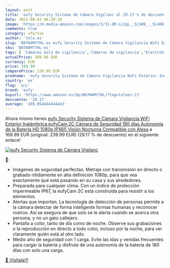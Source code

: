 ```yaml
---
layout: post
title: 'eufy Security Sistema de Cámara Vigilanc al 29.17 % de descuento'
date: 2021-08-03 06:29:10
image: 'https://m.media-amazon.com/images/I/31-QR-LL3gL._SL500_._SL400_.jpg'
comments: true
category: ofertas
author: 'tole.es'
slug: 'B07W4MY7HL-es eufy Security Sistema de Cámara Vigilancia WiFi Exterior...'
sku: 'B07W4MY7HL-es'
tags: [ 'Cámaras bala de vigilancia','Cámaras de vigilancia','Electrónica','Fotografía y videocámaras','alexa','eufy', ]
actualPrice: 169.99 EUR
currency: EUR
price: 169.99
comparePrice: 239.99 EUR
prodname: 'eufy Security Sistema de Cámara Vigilancia WiFi Exterior Inalámbrica eufyCam 2C  Cámara de Seguridad  180 días Autonomía de la Batería  HD 1080p  IPX65  Visión Nocturna  Compatible con Alexa'
country: 'es'
flag: '🇪🇸'
brand: 'eufy'
buyurl: 'https://www.amazon.es/dp/B07W4MY7HL/?tag=tolees-21'
descuento: '29.17'
average: '206.054444444443'
---
```


Ahora mismo tienes [eufy Security Sistema de Cámara Vigilancia WiFi Exterior Inalámbrica eufyCam 2C  Cámara de Seguridad  180 días Autonomía de la Batería  HD 1080p  IPX65  Visión Nocturna  Compatible con Alexa](https://www.amazon.es/dp/B07W4MY7HL/?tag=tolees-21) a 169.99 EUR (original: 239.99 EUR) (29.17 %  de descuento) en el siguiente enlace!

[![eufy Security Sistema de Cámara Vigilanc](https://m.media-amazon.com/images/I/31-QR-LL3gL._SL500_._SL400_.jpg)](https://www.amazon.es/dp/B07W4MY7HL/?tag=tolees-21)

🔎:

- Imágenes de seguridad perfectas. Metraje con transmisión en directo o grabado nítidamente en alta definición 1080p, para que vea exactamente qué está pasando en su casa y sus alrededores.
- Preparada para cualquier clima. Con un índice de protección impermeable IP67, la eufyCam 2C está construida para resistir a los elementos.
- Alertas que importan. La tecnología de detección de personas permite a la cámara detectar de forma inteligente formas humanas y reconocer rostros. Así se asegura de que solo se le alerta cuando se acerca otra persona, y no un gato callejero.
- Pantalla a color, tanto de día como de noche. Observe sus grabaciones o la reproducción en directo a todo color, incluso por la noche, para ver claramente quién está al otro lado.
- Medio año de seguridad con 1 carga. Evite las idas y venidas frecuentes para cargar la batería y disfrute de una autonomía de la batería de 180 días con solo una carga.

[🛒 Visítala!!!](https://www.amazon.es/dp/B07W4MY7HL/?tag=tolees-21)
